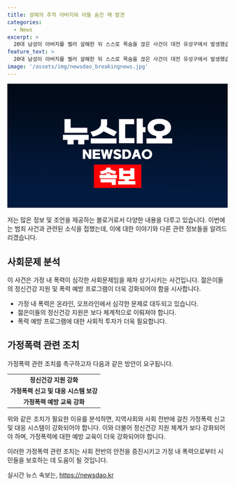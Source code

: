 ```yaml
---
title: 살해의 추적 아버지와 아들 숨진 채 발견
categories:
  - News
excerpt: >
  20대 남성이 아버지를 찔러 살해한 뒤 스스로 목숨을 끊은 사건이 대전 유성구에서 발생했습니다. 23일 오전 3시24분쯤 다세대주택에서 발견된 A씨와 부친 B씨는 흉기에 찔려 숨졌습니다. 여동생 C씨가 신고를 했으며, 경찰은 A씨가 아버지를 살해한 뒤 자해한 것으로 추정하고 있습니다. 경찰은 정확한 경위를 조사 중이며, 부검을 통해 사인과 범행 동기를 조사할 예정입니다.
feature_text: >
  20대 남성이 아버지를 찔러 살해한 뒤 스스로 목숨을 끊은 사건이 대전 유성구에서 발생했습니다. 23일 오전 3시24분쯤 다세대주택에서 발견된 A씨와 부친 B씨는 흉기에 찔려 숨졌습니다. 여동생 C씨가 신고를 했으며, 경찰은 A씨가 아버지를 살해한 뒤 자해한 것으로 추정하고 있습니다. 경찰은 정확한 경위를 조사 중이며, 부검을 통해 사인과 범행 동기를 조사할 예정입니다.
image: '/assets/img/newsdao_breakingnews.jpg'
---
```


<p><img src="/assets/img/newsdao_breakingnews.jpg" alt="koreaapp 속보" /></p>

<p>저는 많은 정보 및 조언을 제공하는 블로거로서 다양한 내용을 다루고 있습니다. 이번에는 범죄 사건과 관련된 소식을 접했는데, 이에 대한 이야기와 다른 관련 정보들을 알려드리겠습니다.</p>

<h2 data-ke-size="size26">사회문제 분석</h2>

<p data-ke-size="size16">이 사건은 가정 내 폭력이 심각한 사회문제임을 재차 상기시키는 사건입니다. 젊은이들의 정신건강 지원 및 폭력 예방 프로그램이 더욱 강화되어야 함을 시사합니다.</p>

<ul>
  <li>가정 내 폭력은 온라인, 오프라인에서 심각한 문제로 대두되고 있습니다.</li>
  <li>젊은이들의 정신건강 지원은 보다 체계적으로 이뤄져야 합니다.</li>
  <li>폭력 예방 프로그램에 대한 사회적 투자가 더욱 필요합니다.</li>
</ul>

<h2 data-ke-size="size26">가정폭력 관련 조치</h2>

<p data-ke-size="size16">가정폭력 관련 조치를 촉구하고자 다음과 같은 방안이 요구됩니다.</p>

<table>
  <tr>
    <td style="text-align: center; height: 17px;"><b>정신건강 지원 강화</b></td>
  </tr>
  <tr>
    <td style="text-align: center; height: 17px;"><b>가정폭력 신고 및 대응 시스템 보강</b></td>
  </tr>
  <tr>
    <td style="text-align: center; height: 17px;"><b>가정폭력 예방 교육 강화</b></td>
  </tr>
</table>

<p>위와 같은 조치가 필요한 이유를 분석하면, 지역사회와 사회 전반에 걸친 가정폭력 신고 및 대응 시스템이 강화되어야 합니다. 이와 더불어 정신건강 지원 체계가 보다 강화되어야 하며, 가정폭력에 대한 예방 교육이 더욱 강화되어야 합니다.</p>

<p>이러한 가정폭력 관련 조치는 사회 전반의 안전을 증진시키고 가정 내 폭력으로부터 시민들을 보호하는 데 도움이 될 것입니다.</p>
실시간 뉴스 속보는, <a href="https://newsdao.kr" rel="dofollow">https://newsdao.kr</a>


